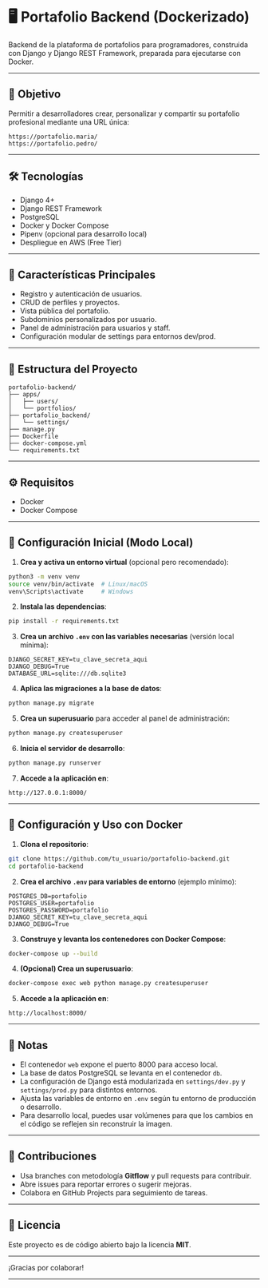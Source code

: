 # 🖥️ Portafolio Backend (Dockerizado)

Backend de la plataforma de portafolios para programadores, construida con Django y Django REST Framework, preparada para ejecutarse con Docker.

---

## 🎯 Objetivo

Permitir a desarrolladores crear, personalizar y compartir su portafolio profesional mediante una URL única:

```
https://portafolio.maria/
https://portafolio.pedro/
```

---

## 🛠 Tecnologías

* Django 4+
* Django REST Framework
* PostgreSQL
* Docker y Docker Compose
* Pipenv (opcional para desarrollo local)
* Despliegue en AWS (Free Tier)

---

## 🚀 Características Principales

* Registro y autenticación de usuarios.
* CRUD de perfiles y proyectos.
* Vista pública del portafolio.
* Subdominios personalizados por usuario.
* Panel de administración para usuarios y staff.
* Configuración modular de settings para entornos dev/prod.

---

## 📂 Estructura del Proyecto

```
portafolio-backend/
├── apps/
│   ├── users/
│   └── portfolios/
├── portafolio_backend/
│   └── settings/
├── manage.py
├── Dockerfile
├── docker-compose.yml
└── requirements.txt
```

---

## ⚙️ Requisitos

* Docker
* Docker Compose

---

## 🚧 Configuración Inicial (Modo Local)

1. **Crea y activa un entorno virtual** (opcional pero recomendado):

```bash
python3 -m venv venv
source venv/bin/activate  # Linux/macOS
venv\Scripts\activate     # Windows
```

2. **Instala las dependencias**:

```bash
pip install -r requirements.txt
```

3. **Crea un archivo `.env` con las variables necesarias** (versión local mínima):

```env
DJANGO_SECRET_KEY=tu_clave_secreta_aqui
DJANGO_DEBUG=True
DATABASE_URL=sqlite:///db.sqlite3
```

4. **Aplica las migraciones a la base de datos**:

```bash
python manage.py migrate
```

5. **Crea un superusuario** para acceder al panel de administración:

```bash
python manage.py createsuperuser
```

6. **Inicia el servidor de desarrollo**:

```bash
python manage.py runserver
```

7. **Accede a la aplicación en**:

```
http://127.0.0.1:8000/
```

---

## 🐳 Configuración y Uso con Docker

1. **Clona el repositorio**:

```bash
git clone https://github.com/tu_usuario/portafolio-backend.git
cd portafolio-backend
```

2. **Crea el archivo `.env` para variables de entorno** (ejemplo mínimo):

```env
POSTGRES_DB=portafolio
POSTGRES_USER=portafolio
POSTGRES_PASSWORD=portafolio
DJANGO_SECRET_KEY=tu_clave_secreta_aqui
DJANGO_DEBUG=True
```

3. **Construye y levanta los contenedores con Docker Compose**:

```bash
docker-compose up --build
```

4. **(Opcional) Crea un superusuario**:

```bash
docker-compose exec web python manage.py createsuperuser
```

5. **Accede a la aplicación en**:

```
http://localhost:8000/
```

---

## 📝 Notas

* El contenedor `web` expone el puerto 8000 para acceso local.
* La base de datos PostgreSQL se levanta en el contenedor `db`.
* La configuración de Django está modularizada en `settings/dev.py` y `settings/prod.py` para distintos entornos.
* Ajusta las variables de entorno en `.env` según tu entorno de producción o desarrollo.
* Para desarrollo local, puedes usar volúmenes para que los cambios en el código se reflejen sin reconstruir la imagen.

---

## 🤝 Contribuciones

* Usa branches con metodología **Gitflow** y pull requests para contribuir.
* Abre issues para reportar errores o sugerir mejoras.
* Colabora en GitHub Projects para seguimiento de tareas.

---

## 📄 Licencia

Este proyecto es de código abierto bajo la licencia **MIT**.

---

¡Gracias por colaborar!

---
